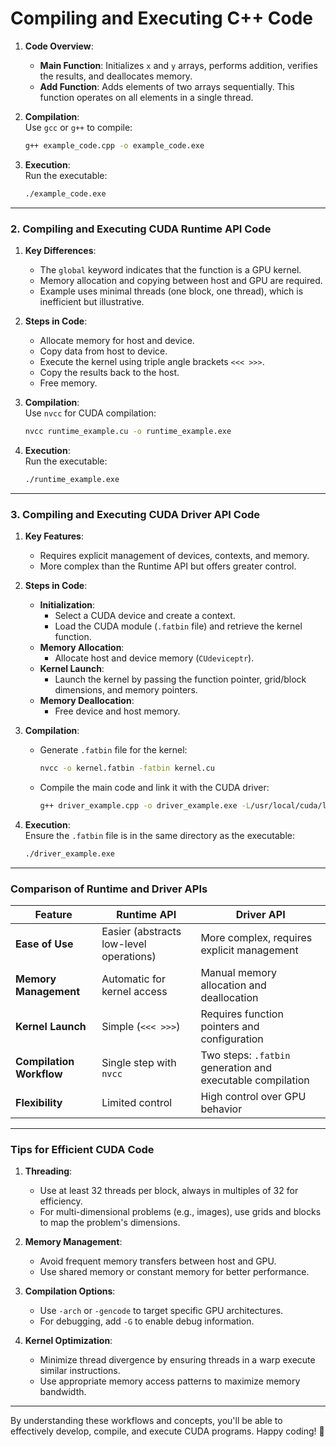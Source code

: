 

# **Compiling and Executing C++ Code**

1. **Code Overview**:  
   - **Main Function**: Initializes `x` and `y` arrays, performs addition, verifies the results, and deallocates memory.
   - **Add Function**: Adds elements of two arrays sequentially. This function operates on all elements in a single thread.

2. **Compilation**:  
   Use `gcc` or `g++` to compile:
   ```bash
   g++ example_code.cpp -o example_code.exe
   ```
3. **Execution**:  
   Run the executable:
   ```bash
   ./example_code.exe
   ```

---

### **2. Compiling and Executing CUDA Runtime API Code**

1. **Key Differences**:  
   - The `global` keyword indicates that the function is a GPU kernel.
   - Memory allocation and copying between host and GPU are required.
   - Example uses minimal threads (one block, one thread), which is inefficient but illustrative.

2. **Steps in Code**:  
   - Allocate memory for host and device.
   - Copy data from host to device.
   - Execute the kernel using triple angle brackets `<<< >>>`.
   - Copy the results back to the host.
   - Free memory.

3. **Compilation**:  
   Use `nvcc` for CUDA compilation:
   ```bash
   nvcc runtime_example.cu -o runtime_example.exe
   ```

4. **Execution**:  
   Run the executable:
   ```bash
   ./runtime_example.exe
   ```

---

### **3. Compiling and Executing CUDA Driver API Code**

1. **Key Features**:
   - Requires explicit management of devices, contexts, and memory.
   - More complex than the Runtime API but offers greater control.

2. **Steps in Code**:  
   - **Initialization**:
     - Select a CUDA device and create a context.
     - Load the CUDA module (`.fatbin` file) and retrieve the kernel function.
   - **Memory Allocation**:
     - Allocate host and device memory (`CUdeviceptr`).
   - **Kernel Launch**:
     - Launch the kernel by passing the function pointer, grid/block dimensions, and memory pointers.
   - **Memory Deallocation**:
     - Free device and host memory.

3. **Compilation**:  
   - Generate `.fatbin` file for the kernel:
     ```bash
     nvcc -o kernel.fatbin -fatbin kernel.cu
     ```
   - Compile the main code and link it with the CUDA driver:
     ```bash
     g++ driver_example.cpp -o driver_example.exe -L/usr/local/cuda/lib64 -lcuda
     ```

4. **Execution**:  
   Ensure the `.fatbin` file is in the same directory as the executable:
   ```bash
   ./driver_example.exe
   ```

---

### **Comparison of Runtime and Driver APIs**

| **Feature**                | **Runtime API**                                    | **Driver API**                            |
|----------------------------|--------------------------------------------------|------------------------------------------|
| **Ease of Use**            | Easier (abstracts low-level operations)           | More complex, requires explicit management |
| **Memory Management**      | Automatic for kernel access                       | Manual memory allocation and deallocation |
| **Kernel Launch**          | Simple (`<<< >>>`)                                | Requires function pointers and configuration |
| **Compilation Workflow**   | Single step with `nvcc`                          | Two steps: `.fatbin` generation and executable compilation |
| **Flexibility**            | Limited control                                  | High control over GPU behavior           |

---

### **Tips for Efficient CUDA Code**

1. **Threading**:
   - Use at least 32 threads per block, always in multiples of 32 for efficiency.
   - For multi-dimensional problems (e.g., images), use grids and blocks to map the problem's dimensions.

2. **Memory Management**:
   - Avoid frequent memory transfers between host and GPU.
   - Use shared memory or constant memory for better performance.

3. **Compilation Options**:
   - Use `-arch` or `-gencode` to target specific GPU architectures.
   - For debugging, add `-G` to enable debug information.

4. **Kernel Optimization**:
   - Minimize thread divergence by ensuring threads in a warp execute similar instructions.
   - Use appropriate memory access patterns to maximize memory bandwidth.

---

By understanding these workflows and concepts, you'll be able to effectively develop, compile, and execute CUDA programs. Happy coding! 🚀
